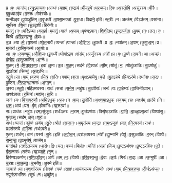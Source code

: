 

  
प्र।वः॒।पान्त॑म्।र॒घु॒ऽम॒न्य॒वः॒।अन्धः॑।य॒ज्ञम्।रु॒द्राय॑।मी॒ळ्हुषे॑।भ॒र॒ध्व॒म्।दि॒वः।अ॒स्तो॒षि॒।असु॑रस्य।वी॒रैः।इ॒षु॒ध्याऽइ॑व।म॒रुतः॑।रोद॑स्योः॥  
पत्नी॑ऽइव।पू॒र्वऽहू॑तिम्।व॒वृ॒धध्यै॑।उ॒षसा॒नक्ता॑।पु॒रु॒धा।विदा॑ने॒ इति॑।स्त॒रीः।न।अत्क॑म्।विऽउ॑तम्।वसा॑ना।सूर्य॑स्य।श्रि॒या।सु॒ऽदृशी॑।हिर॑ण्यैः॥  
म॒मत्तु॑।नः॒।परि॑ऽज्मा।व॒स॒र्हा।म॒मत्तु॑।वातः॑।अ॒पाम्।वृष॑ण्ऽवान्।शि॒शी॒तम्।इ॒न्द्रा॒प॒र्व॒ता॒।यु॒वम्।नः॒।तत्।नः॒।विश्वे॑।व॒रि॒व॒स्य॒न्तु॒।दे॒वाः॥  
उ॒त।त्या।मे॒।य॒शसा॑।श्वे॒त॒नायै॑।व्यन्ता॑।पान्ता॑।औ॒शि॒जः॒।हु॒वध्यै॑।प्र।वः॒।नपा॑तम्।अ॒पाम्।कृ॒णु॒ध्व॒म्।प्र।मा॒तरा॑।रा॒स्पि॒नस्य॑।आ॒योः॥  
आ।वः॒।रु॒व॒ण्युम्।औ॒शि॒जः।हु॒वध्यै॑।घोषा॑ऽइव।शंस॑म्।अर्जु॑नस्य।नंशे॑।प्र।वः॒।पू॒ष्णे।दा॒वने॑।आ।अच्छ॑।वो॒चे॒य॒।व॒सुऽता॑तिम्।अ॒ग्नेः॥  
श्रु॒तम्।मे॒।मि॒त्रा॒व॒रु॒णा॒।हवा॑।इ॒मा।उ॒त।श्रु॒त॒म्।सद॑ने।वि॒श्वतः॑।सी॒म्।श्रोतु॑।नः॒।श्रोतु॑ऽरातिः।सु॒ऽश्रोतुः॑।सु॒ऽक्षेत्रा॑।सिन्धुः॑।अ॒त्ऽभिः॥  
स्तु॒षे।सा।वा॒म्।व॒रु॒ण॒।मि॒त्र॒।रा॒तिः।गवा॑म्।श॒ता।पृ॒क्षऽया॑मेषु।प॒ज्रे।श्रु॒तऽर॑थे।प्रि॒यऽर॑थे।दधा॑नाः।स॒द्यः।पु॒ष्टिम्।नि॒ऽरु॒न्धा॒नासः॑।अ॒ग्म॒न्॥  
अ॒स्य।स्तु॒षे॒।महि॑ऽमघस्य।राधः॑।सचा॑।स॒ने॒म॒।नहु॑षः।सु॒ऽवीराः॑।जनः॑।यः।प॒ज्रेभ्यः॑।वा॒जिनी॑ऽवान्।अश्व॑ऽवतः।र॒थिनः॑।मह्य॑म्।सू॒रिः॥  
जनः॑।यः।मि॒त्रा॒व॒रु॒णौ॒।अ॒भि॒ऽध्रुक्।अ॒पः।न।वा॒म्।सु॒नोति॑।अ॒क्ष्ण॒या॒ऽध्रुक्।स्व॒यम्।सः।यक्ष्म॑म्।हृद॑ये।नि।ध॒त्त॒।आप॑।यत्।ई॒म्।होत्रा॑भिः।ऋ॒तऽवा॑॥  
सः।व्राध॑तः।नहु॑षः।दम्ऽसु॑जूतः।शर्धः॑ऽतरः।न॒राम्।गू॒र्तऽश्र॑वाः।विसृ॑ष्टऽरातिः।या॒ति॒।बा॒ळ्ह॒ऽसृत्वा॑।विश्वा॑सु।पृ॒त्ऽसु।सद॑म्।इत्।शूरः॑॥  
अध॑।ग्मन्त॑।नहु॑षः॑।हव॑म्।सू॒रेः।श्रोत॑।रा॒जा॒नः॒।अ॒मृत॑स्य।म॒न्द्राः॒।न॒भः॒ऽजुवः॑।यत्।नि॒र॒वस्य॑।राधः॑।प्रऽश॑स्तये।म॒हि॒ना।रथ॑ऽवते॥  
ए॒तम्।शर्ध॑म्।धाम॑।यस्य॑।सू॒रेः।इति॑।अ॒वो॒च॒न्।दश॑ऽतयस्य।नंशे॑।द्यु॒म्नानि॑।येषु॑।व॒सुऽता॑तिः।र॒रन्।विश्वे॑।स॒न्व॒न्तु॒।प्र॒ऽभृ॒थेषु॑।वाज॑म्॥  
मन्दा॑महे।दश॑ऽतयस्य।धा॒सेः।द्विः।यत्।पञ्च॑।बिभ्र॑तः।यन्ति॑।अन्ना॑।किम्।इ॒ष्टऽअ॑श्वः।इ॒ष्टऽर॑श्मिः।ए॒ते।ई॒शा॒नासः॑।तरु॑षः।ऋ॒ञ्ज॒ते॒।नॄन्॥  
हिर॑ण्यऽकर्णम्।म॒णि॒ऽग्री॒व॒म्।अर्णः॑।तम्।नः॒।विश्वे॑।व॒रि॒व॒स्य॒न्तु॒।दे॒वाः।अ॒र्यः।गिरः॑।स॒द्यः।आ।ज॒ग्मुषीः॑।आ।उ॒स्राः।चा॒क॒न्तु॒।उ॒भये॑षु।अ॒स्मे इति॑॥  
च॒त्वारः॑।मा॒।म॒श॒र्शार॑स्य।शिश्वः॑।त्रयः॑।राज्ञः॑।आय॑वसस्य।जि॒ष्णोः।रथः॑।वा॒म्।मि॒त्रा॒व॒रु॒णा॒।दी॒र्घऽअ॑प्साः॒।स्यूम॑ऽगभस्तिः।सूरः॑।न।अ॒द्यौ॒त्॥  
